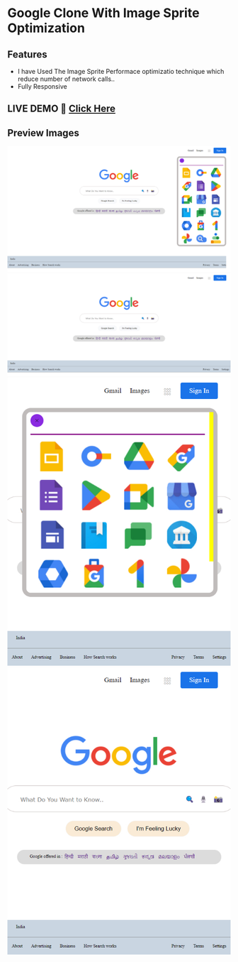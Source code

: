 # Google Clone With Image Sprite Optimization 


## Features  

- I have Used The Image Sprite Performace optimizatio technique which reduce number of network calls..
- Fully Responsive


 ## LIVE DEMO 🌟 [Click Here ](https://google-clone-by-mayur-patil.netlify.app/)

 ## Preview Images 

 ![Preview ](https://github.com/mayurpatil77/HTML-CSS-Javascript/blob/main/Google%20Homepage%20Clone/Preview%20Images/Preview%202.jpg?raw=true)
 ![Preview ](https://github.com/mayurpatil77/HTML-CSS-Javascript/blob/main/Google%20Homepage%20Clone/Preview%20Images/Preview%201.jpg?raw=true)
 ![Preview ](https://github.com/mayurpatil77/HTML-CSS-Javascript/blob/main/Google%20Homepage%20Clone/Preview%20Images/Preview%204.jpg?raw=true)
 ![Preview ](https://github.com/mayurpatil77/HTML-CSS-Javascript/blob/main/Google%20Homepage%20Clone/Preview%20Images/Preview%203.jpg?raw=true)




